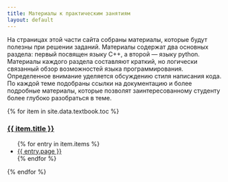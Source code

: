 ```yaml
---
title: Материалы к практическим занятиям
layout: default
---
```


На страницах этой части сайта собраны материалы, которые будут полезны при решении заданий. Материалы содержат два основных раздела: первый посвящен языку C++, а второй — языку python. Материалы каждого раздела составляют краткий, но логически связанный обзор возможностей языка программирования. Определенное внимание уделяется обсуждению стиля написания кода. По каждой теме подобраны ссылки на документацию и более подробные материалы, которые позволят заинтересованному студенту более глубоко разобраться в теме.

{% for item in site.data.textbook.toc %}
  <h3><a href="{{item.url }}">{{ item.title }}</a></h3>
  <ul>
  {% for entry in item.items %}
    <li><a href="{{ entry.url }}">{{ entry.page }}</a></li>
  {% endfor %}
  </ul>
{% endfor %}
